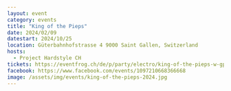 ```yaml
---
layout: event
category: events
title: "King of the Pieps"
date: 2024/02/09
datestart: 2024/10/25
location: Güterbahnhofstrasse 4 9000 Saint Gallen, Switzerland
hosts:
  - Project Hardstyle CH
tickets: https://eventfrog.ch/de/p/party/electro/king-of-the-pieps-w-gpf-dr-donk-levenkhan-kugl-sg-7161787759660605792.html
facebook: https://www.facebook.com/events/1097210668366668
image: /assets/img/events/king-of-the-pieps-2024.jpg
---
```

